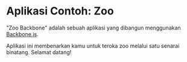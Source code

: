 # Aplikasi Contoh: Zoo #

"Zoo Backbone" adalah sebuah aplikasi yang dibangun menggunakan [Backbone.js](http://documentcloud.github.com/backbone/).

Aplikasi ini membenarkan kamu untuk teroka zoo melalui satu senarai binatang. Selamat datang!

